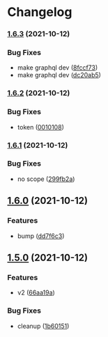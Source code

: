 # Changelog

### [1.6.3](https://www.github.com/withshepherd/graphql-codegen-zod/compare/v1.6.2...v1.6.3) (2021-10-12)


### Bug Fixes

* make graphql dev ([8fccf73](https://www.github.com/withshepherd/graphql-codegen-zod/commit/8fccf732a3808218199bbe484a1bd0601d608a59))
* make graphql dev ([dc20ab5](https://www.github.com/withshepherd/graphql-codegen-zod/commit/dc20ab52c74f0cf0b0f1d7a7fd3ab55043f72c09))

### [1.6.2](https://www.github.com/withshepherd/graphql-codegen-zod/compare/v1.6.1...v1.6.2) (2021-10-12)


### Bug Fixes

* token ([0010108](https://www.github.com/withshepherd/graphql-codegen-zod/commit/001010802ee52e661016f332ddf5578c7965a9b7))

### [1.6.1](https://www.github.com/withshepherd/graphql-codegen-zod/compare/v1.6.0...v1.6.1) (2021-10-12)


### Bug Fixes

* no scope ([299fb2a](https://www.github.com/withshepherd/graphql-codegen-zod/commit/299fb2a81afae27e4a0a8972c1913768c8b5ecc7))

## [1.6.0](https://www.github.com/withshepherd/graphql-codegen-zod/compare/v1.5.0...v1.6.0) (2021-10-12)


### Features

* bump ([dd7f6c3](https://www.github.com/withshepherd/graphql-codegen-zod/commit/dd7f6c3552bb0d3234445429dc496212dfff2d53))

## [1.5.0](https://www.github.com/withshepherd/graphql-codegen-zod/compare/v1.4.1...v1.5.0) (2021-10-12)


### Features

* v2 ([66aa19a](https://www.github.com/withshepherd/graphql-codegen-zod/commit/66aa19a4e8cf91b0dfb85f492429e6a0dd03029b))


### Bug Fixes

* cleanup ([1b60151](https://www.github.com/withshepherd/graphql-codegen-zod/commit/1b6015157dcd579b8c45fa66cca10c26989452cb))
